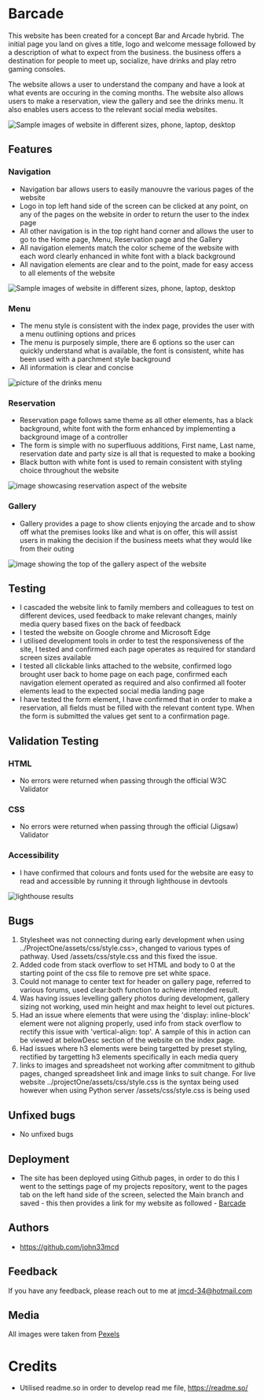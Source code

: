 # Barcade

This website has been created for a concept Bar and Arcade hybrid. The initial page you land on gives a title, logo and welcome message followed by a description of what to expect from the business. the business offers a destination for people to meet up, socialize, have drinks and play retro gaming
consoles.

The website allows a user to understand the company and have a look at what events are occuring in the coming months. The website also allows users to make a reservation, view the gallery and see the drinks menu. It also enables users access to the relevant social media websites.

![Sample images of website in different sizes, phone, laptop, desktop](../projectOne/assets/images/amIResponsive.jpg "Website in different sizes")

## Features

### Navigation

- Navigation bar allows users to easily manouvre the various pages of the website
- Logo in top left hand side of the screen can be clicked at any point, on any of the pages on the website in order to return the user to the index page
- All other navigation is in the top right hand corner and allows the user to go to the Home page, Menu, Reservation page and the Gallery
- All navigation elements match the color scheme of the website with each word clearly enhanced in white font with a black background
- All navigation elements are clear and to the point, made for easy access to all elements of the website

![Sample images of website in different sizes, phone, laptop, desktop](../projectOne/assets/images/readHeader.jpg "Website in different sizes")

### Menu

- The menu style is consistent with the index page, provides the user with a menu outlining options and prices
- The menu is purposely simple, there are 6 options so the user can quickly understand what is available, the font is consistent, white has been used with a parchment style background
- All information is clear and concise

![picture of the drinks menu](../projectOne/assets/images/readMenu.jpg "drinks menu, guinness, corona, Heineken, 6 euro")

### Reservation

- Reservation page follows same theme as all other elements, has a black background, white font with the form enhanced by implementing a background image of a controller
- The form is simple with no superfluous additions, First name, Last name, reservation date and party size is all that is requested to make a booking
- Black button with white font is used to remain consistent with styling choice throughout the website

![image showcasing reservation aspect of the website](../projectOne/assets/images/readRes.jpg "Reservation form, first name, last name, party size and date")

### Gallery

- Gallery provides a page to show clients enjoying the arcade and to show off what the premises looks like and what is on offer, this will assist users in making the decision if the business meets what they would like from their outing

![image showing the top of the gallery aspect of the website](../projectOne/assets/images/readGallery.jpg "gallery showing customers enjoying games and drinks")


## Testing

- I cascaded the website link to family members and colleagues to test on different devices, used feedback to make relevant changes, mainly media query based fixes on the back of feedback
- I tested the website on Google chrome and Microsoft Edge
- I utilised  development tools in order to test the responsiveness of the site, I tested and confirmed each page operates as required for standard screen sizes available
- I tested all clickable links attached to the website, confirmed logo brought user back to home page on each page, confirmed each navigation element operated as required and also confirmed all footer elements lead to the expected social media landing page
- I have tested the form element, I have confirmed that in order to make a reservation, all fields must be filled with the relevant content type. When the form is submitted the values get sent to a confirmation page.

## Validation Testing

### HTML

- No errors were returned when passing through the official W3C Validator

### CSS

- No errors were returned when passing through the official (Jigsaw) Validator

### Accessibility

- I have confirmed that colours and fonts used for the website are easy to read and accessible by running it through lighthouse in devtools

![lighthouse results](../projectOne/assets/images/readLighthouse.jpg "lighthouse results")

## Bugs

1. Stylesheet was not connecting during early development when using ../ProjectOne/assets/css/style.css>, changed to various types of pathway. Used /assets/css/style.css and this fixed the issue.
2. Added code from stack overflow to set HTML and body to 0 at the starting point of the css file to remove pre set white space.
3. Could not manage to center text for header on gallery page, referred to various forums, used clear:both function to achieve intended result.
4. Was having issues levelling gallery photos during development, gallery sizing not working, used min height and max height to level out pictures.
5. Had an issue where elements that were using the 'display: inline-block' element were not aligning properly, used info from stack overflow to rectify this issue with 'vertical-align: top'. A sample of this in action can be viewed at  belowDesc section of the website on the index page.
6. Had issues where h3 elements were being targetted by preset styling, rectified by targetting h3 elements specifically in each media query
7. links to images and spreadsheet not working after commitment to github pages, changed spreadsheet link and image links to suit change. For live website ../projectOne/assets/css/style.css is the syntax being used however when using Python server /assets/css/style.css is being used

## Unfixed bugs

- No unfixed bugs

## Deployment

- The site has been deployed using Github pages, in order to do this I went to the settings page of my projects repository, went to the pages tab on the left hand side of the screen, selected the Main branch and saved - this then provides a link for my website as followed - [Barcade](https://john33mcd.github.io/projectOne/index.html) 


## Authors

- https://github.com/john33mcd


## Feedback

If you have any feedback, please reach out to me at jmcd-34@hotmail.com

## Media

All images were taken from [Pexels](https://www.pexels.com/)



# Credits

- Utilised readme.so in order to develop read me file, https://readme.so/